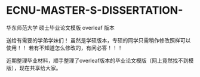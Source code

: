 # ECNU-MASTER-S-DISSERTATION-
华东师范大学 硕士毕业论文模版 overleaf 版本

送给有需要的学弟学妹们！
虽然是学硕版本，专硕的同学只需稍作修改照样可以使用！！
若有不知道怎么修改的，有问必答！！！

近期整理毕业材料，顺手整理了overleaf版本的毕业论文模版（网上竟然找不到模版），现在共享给大家。
